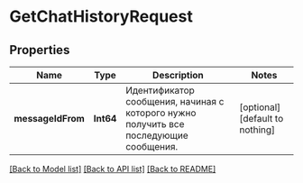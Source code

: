 # GetChatHistoryRequest


## Properties
Name | Type | Description | Notes
------------ | ------------- | ------------- | -------------
**messageIdFrom** | **Int64** | Идентификатор сообщения, начиная с которого нужно получить все последующие сообщения. | [optional] [default to nothing]


[[Back to Model list]](../README.md#models) [[Back to API list]](../README.md#api-endpoints) [[Back to README]](../README.md)


